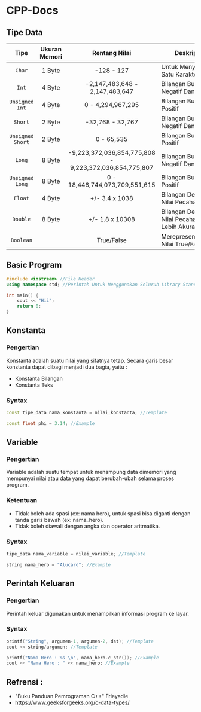 # CPP-Docs

## Tipe Data
|       Tipe       | Ukuran Memori |                      Rentang Nilai                     | Deskripsi                                  |
|:----------------:|:-------------:|:------------------------------------------------------:|--------------------------------------------|
|      `Char`      |     1 Byte    |                       -128 - 127                       | Untuk Menyimpan Satu Karakter ('A')        |
|       `Int`      |     4 Byte    |             -2,147,483,648 - 2,147,483,647             | Bilangan Bulat Negatif Dan Positif         |
|  `Unsigned Int`  |     4 Byte    |                    0 - 4,294,967,295                   | Bilangan Bulat Positif                     |
|      `Short`     |     2 Byte    |                    -32,768 - 32,767                    | Bilangan Bulat Negatif Dan Positif         |
| `Unsigned Short` |     2 Byte    |                       0 - 65,535                       | Bilangan Bulat Positif                     |
|      `Long`      |     8 Byte    | -9,223,372,036,854,775,808 - 9,223,372,036,854,775,807 | Bilangan Bulat Negatif Dan Positif         |
|  `Unsigned Long` |     8 Byte    |             0 - 18,446,744,073,709,551,615             | Bilangan Bulat Positif                     |
|      `Float`     |     4 Byte    |                     +/- 3.4 x 1038                     | Bilangan Dengan Nilai Pecahan              |
|     `Double`     |     8 Byte    |                     +/- 1.8 x 10308                    | Bilangan Dengan Nilai Pecahan Lebih Akurat |
|     `Boolean`    |               |                       True/False                       | Merepresentasikan Nilai True/False         |

## Basic Program
```c++
#include <iostream> //File Header
using namespace std; //Perintah Untuk Menggunakan Seluruh Library Standart

int main() {
    cout << "Hii"; 
    return 0;
}
```

## Konstanta
### Pengertian
Konstanta adalah suatu nilai yang sifatnya tetap. Secara garis besar konstanta dapat dibagi menjadi dua bagia, yaitu : <br>
- Konstanta Bilangan
- Konstanta Teks
### Syntax
```c++
const tipe_data nama_konstanta = nilai_konstanta; //Template

const float phi = 3.14; //Example
```

## Variable
### Pengertian
Variable adalah suatu tempat untuk menampung data dimemori yang mempunyai nilai atau data yang dapat berubah-ubah selama proses program.
### Ketentuan
- Tidak boleh ada spasi (ex: nama hero), untuk spasi bisa diganti dengan tanda garis bawah (ex: nama_hero).
- Tidak boleh diawali dengan angka dan operator aritmatika.

### Syntax
```c++
tipe_data nama_variable = nilai_variable; //Template

string nama_hero = "Alucard"; //Example

```

## Perintah Keluaran
### Pengertian
Perintah keluar digunakan untuk menampilkan informasi program ke layar.
### Syntax
```C++
printf("String", argumen-1, argumen-2, dst); //Template
cout << string/argumen; //Template

printf("Nama Hero : %s \n", nama_hero.c_str()); //Example
cout << "Nama Hero : " << nama_hero; //Example
```

## Refrensi :
- "Buku Panduan Pemrograman C++" Frieyadie
- https://www.geeksforgeeks.org/c-data-types/
